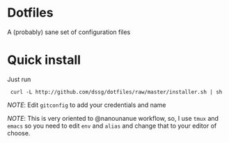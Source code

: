 Dotfiles
=============

A (probably) sane set of configuration files


Quick install
===============

Just run

```
 curl -L http://github.com/dssg/dotfiles/raw/master/installer.sh | sh
```


*NOTE*: Edit `gitconfig` to add your credentials and name

*NOTE*: This is very oriented to @nanounanue workflow, so, I use `tmux` and `emacs` so you need to edit `env` and `alias` and change that to your editor of choose.
